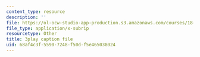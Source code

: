 ```yaml
---
content_type: resource
description: ''
file: https://ol-ocw-studio-app-production.s3.amazonaws.com/courses/18-650-statistics-for-applications-fall-2016/68af4c3f55907248f50df5e465038024_X-ix97pw0xY.srt
file_type: application/x-subrip
resourcetype: Other
title: 3play caption file
uid: 68af4c3f-5590-7248-f50d-f5e465038024
---
```

